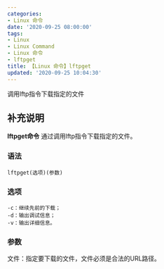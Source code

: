 ```yaml
---
categories:
- Linux 命令
date: '2020-09-25 08:00:00'
tags:
- Linux
- Linux Command
- Linux 命令
- lftpget
title: 【Linux 命令】lftpget
updated: '2020-09-25 10:04:30'
---
```


调用lftp指令下载指定的文件

## 补充说明

**lftpget命令** 通过调用lftp指令下载指定的文件。

###  语法

```shell
lftpget(选项)(参数)
```

###  选项

```shell
-c：继续先前的下载；
-d：输出调试信息；
-v：输出详细信息。
```

###  参数

文件：指定要下载的文件，文件必须是合法的URL路径。


